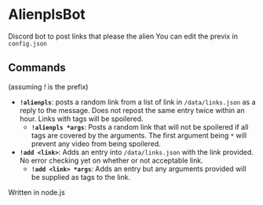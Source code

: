 # AlienplsBot
Discord bot to post links that please the alien
You can edit the previx in `config.json`
## Commands
(assuming *!* is the prefix)
- **`!alienpls`**: posts a random link from a list of link in `/data/links.json` as a reply to the message. Does not repost the same entry twice within an hour. Links with tags will be spoilered.
	- **`!alienpls *args`**: Posts a random link that will not be spoilered if all tags are covered by the arguments. The first argument being `*` will prevent any video from being spoilered.
- **`!add <link>`**: Adds an entry into `/data/links.json` with the link provided. No error checking yet on whether or not acceptable link.
	- **`!add <link> *args`**: Adds an entry but any arguments provided will be supplied as tags to the link.


Written in node.js